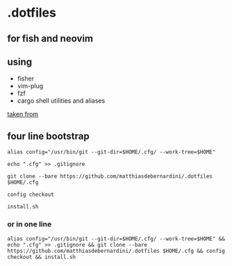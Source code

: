 # .dotfiles

## for fish and neovim 

## using

  + fisher
  + vim-plug
  + fzf
  + cargo shell utilities and aliases

[taken from](https://www.atlassian.com/git/tutorials/dotfiles)

## four line bootstrap

`alias config="/usr/bin/git --git-dir=$HOME/.cfg/ --work-tree=$HOME"`

`echo ".cfg" >> .gitignore`

`git clone --bare https://github.com/matthiasdebernardini/.dotfiles $HOME/.cfg`

`config checkout`

`install.sh`

### or in one line

`alias config="/usr/bin/git --git-dir=$HOME/.cfg/ --work-tree=$HOME" && echo ".cfg" >> .gitignore && git clone --bare https://github.com/matthiasdebernardini/.dotfiles $HOME/.cfg && config checkout && install.sh`


